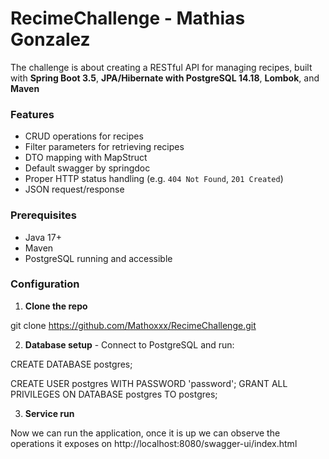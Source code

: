 # RecimeChallenge - Mathias Gonzalez
The challenge is about creating a RESTful API for managing recipes, built with 
**Spring Boot 3.5**, 
**JPA/Hibernate with PostgreSQL 14.18**, 
**Lombok**, and
**Maven**

### Features

- CRUD operations for recipes
- Filter parameters for retrieving recipes
- DTO mapping with MapStruct
- Default swagger by springdoc
- Proper HTTP status handling (e.g. `404 Not Found`, `201 Created`)
- JSON request/response

###  Prerequisites

- Java 17+
- Maven
- PostgreSQL running and accessible

###  Configuration

1. **Clone the repo**

git clone https://github.com/Mathoxxx/RecimeChallenge.git

2. **Database setup** -
Connect to PostgreSQL and run:

CREATE DATABASE postgres;

CREATE USER postgres WITH PASSWORD 'password';
GRANT ALL PRIVILEGES ON DATABASE postgres TO postgres;

3. **Service run**

Now we can run the application, once it is up we can observe the operations it exposes on http://localhost:8080/swagger-ui/index.html